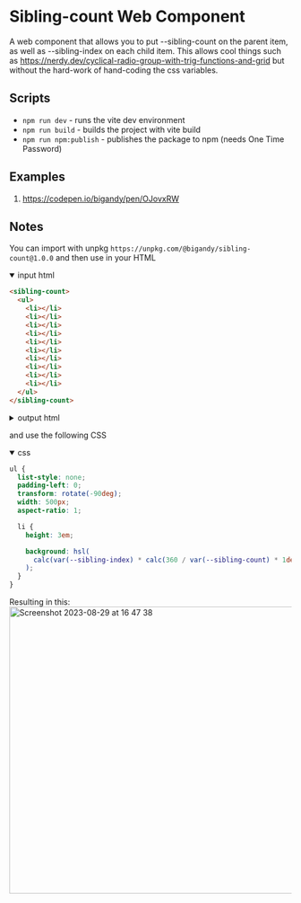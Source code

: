 # Sibling-count Web Component

A web component that allows you to put --sibling-count on the parent item, as well as --sibling-index on each child item. This allows cool things such as https://nerdy.dev/cyclical-radio-group-with-trig-functions-and-grid but without the hard-work of hand-coding the css variables.

## Scripts

- `npm run dev` - runs the vite dev environment
- `npm run build` - builds the project with vite build
- `npm run npm:publish` - publishes the package to npm (needs One Time Password)

## Examples

1. https://codepen.io/bigandy/pen/OJovxRW

## Notes

You can import with unpkg `https://unpkg.com/@bigandy/sibling-count@1.0.0` and then use in your HTML

<details open>
<summary>input html</summary>

```html
<sibling-count>
  <ul>
    <li></li>
    <li></li>
    <li></li>
    <li></li>
    <li></li>
    <li></li>
    <li></li>
    <li></li>
    <li></li>
    <li></li>
  </ul>
</sibling-count>
```

</details>

<details>
<summary>output html</summary>
which will yield the following HTML when the web-component JS is run:

```html
<ul style="--sibling-count: 10;">
  <li style="--sibling-index: 1;"></li>
  <li style="--sibling-index: 2;"></li>
  <li style="--sibling-index: 3;"></li>
  <li style="--sibling-index: 4;"></li>
  <li style="--sibling-index: 5;"></li>
  <li style="--sibling-index: 6;"></li>
  <li style="--sibling-index: 7;"></li>
  <li style="--sibling-index: 8;"></li>
  <li style="--sibling-index: 9;"></li>
  <li style="--sibling-index: 10;"></li>
</ul>
```

</details>

and use the following CSS

<details open>
<summary>css</summary>

```css
ul {
  list-style: none;
  padding-left: 0;
  transform: rotate(-90deg);
  width: 500px;
  aspect-ratio: 1;

  li {
    height: 3em;

    background: hsl(
      calc(var(--sibling-index) * calc(360 / var(--sibling-count) * 1deg)) 100% 50%
    );
  }
}
```

</details>

Resulting in this:<br />
<img width="511" alt="Screenshot 2023-08-29 at 16 47 38" src="https://github.com/bigandy/sibling-count/assets/603328/0313dd70-d5c6-4db6-a01a-7892913adc1b">
